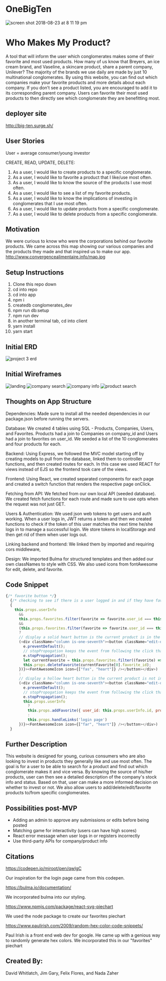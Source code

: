 # OneBigTen

![screen shot 2018-08-23 at 8 11 19 pm](https://media.git.generalassemb.ly/user/14932/files/49110598-a712-11e8-89d3-60b1c5f4fbd2)

# Who Makes My Product?
A tool that will inform the user which conglomerates makes some of their favorite and most used products. How many of us know that Breyers, an ice cream brand, and Vaseline, a skincare product, share a parent company, Unilever? The majority of the brands we use daily are made by just 10 multinational conglomerates. By using this website, you can find out which companies make your favorite products and more details about each company. If you don’t see a product listed, you are encouraged to add it to its corresponding parent company. Users can favorite their most used products to then directly see which conglomerate  they are benefitting most. 

## deployer site
http://big-ten.surge.sh/

## User Stories
User = average consumer/young investor

CREATE, READ, UPDATE, DELETE:
1)	As a user, I would like to create products to a specific conglomerate. 
2)  As a user, I would like to favorite a product that I like/use most often. 
3)	As a user, I would like to know the source of the products I use most often.
4)  As a user, I would like to see a list of my favorite products.
5)	As a user, I would like to know the implications of investing in conglomerates that I use most often.
6)	As a user, I would like to update products from a specific conglomerate. 
7)	As a user, I would like to delete products from a specific conglomerate. 

## Motivation
We were curious to know who were the corporations behind our favorite products. We came across this map showing our various companies and the products they made and that inspired us to make our app. http://www.convergencealimentaire.info/map.jpg

## Setup Instructions
1) Clone this repo down
2) cd into repo
3) cd into app
4) npm i
5) createdb conglomerates_dev
6) npm run db:setup
7) npm run dev
8) in another terminal tab, cd into client
9) yarn install
10) yarn start

## Initial ERD 
![project 3 erd](https://media.git.generalassemb.ly/user/14932/files/f4c24042-a3d3-11e8-93ef-e1e98ab7535c)

## Initial Wireframes
![landing](https://media.git.generalassemb.ly/user/14932/files/0e43ab78-a3d4-11e8-99d5-0f6e62e2a39e)
![company search](https://media.git.generalassemb.ly/user/14932/files/12004df2-a3d4-11e8-9f37-a8ed19c8fad7)
![company info](https://media.git.generalassemb.ly/user/14932/files/13c5a70e-a3d4-11e8-9434-cc9c25a92553)
![product search](https://media.git.generalassemb.ly/user/14932/files/1006adb6-a3d4-11e8-8514-08e678b027ef)

## Thoughts on App Structure

Dependencies:
Made sure to install all the needed dependencies in our package.json before running the servers. 

Database:
We created 4 tables using SQL - Products, Companies, Users, and Favorites. Products had a join to Companies on company_id and Users had a join to favorites on user_id. We seeded a list of the 10 conglomerates and four products for each. 

Backend:
Using Express, we followed the MVC model starting off by creating models to pull from the database, linked them to controller functions, and then created routes for each. In this case we used REACT for views instead of EJS so the frontend took care of the views.

Frontend:
Using React, we created separated components for each page and created a switch function that renders the respective page onClick. 

Fetching from API:
We fetched from our own local API (seeded database). We created fetch functions for each route and made sure to use opts when the request was not just GET.

Users & Authentication:
We used json web tokens to get users and auth working. When a user logs in, JWT returns a token and then we created functions to check if the token of this user matches the next time he/she logs in to manage a successful login. We store tokens in localStorage and then get rid of them when user logs out. 

Linking backend and frontend:
We linked them by imported and requiring cors middleware, 

Design:
We imported Bulma for structured templates and then added our own classNames to style with CSS. We also used icons from fontAwesome for edit, delete, and favorite. 

## Code Snippet

```javascript
{/* favorite button */}
  {/* checking to see if there is a user logged in and if they have favorites. then we check if the current product is in there favorites */}
  {
    this.props.userInfo
      &&
      this.props.favorites.filter(favorite => favorite.user_id === this.props.userInfo.id)
      &&
      (this.props.favorites.filter(favorite => favorite.user_id === this.props.userInfo.id).map((idx) => idx.id).includes(product.id))
      ?
      // display a solid heart button is the current product is in the users favorties  
      (<div className="column is-one-seventh"><button className="edit-delete-favorite-button" value={product.id} onClick={((e) => {
        e.preventDefault();
        // stopPropogation keeps the event from following the click that happens to the entire div
        e.stopPropagation();
        let currentFavorite = this.props.favorites.filter((favorite) => favorite.id === product.id).filter(favorite => favorite.user_id === this.props.userInfo.id);
        this.props.deleteFavorite(currentFavorite[0].favorite_id);
      })}><FontAwesomeIcon icon={["fas", "heart"]} /></button></div>)
      :
      // display a hollow heart button is the current product is not in the users favorties  
      (<div className="column is-one-seventh"><button className="edit-delete-favorite-button" value={product.id} onClick={((e) => {
        e.preventDefault();
        // stopPropogation keeps the event from following the click that happens to the entire div
        e.stopPropagation();
        this.props.userInfo
          ?
          this.props.addFavorite({ user_id: this.props.userInfo.id, product_id: product.id })
          :
          this.props.handleLinks('login page')
      })}><FontAwesomeIcon icon={["far", "heart"]} /></button></div>)
  }
```

## Further Description 
This website is designed for young, curious consumers who are also looking to invest in products they generally like and use most often. The goal is for a user to be able to search for a product and find out which conglomerate makes it and vice versa. By knowing the source of his/her products, user can then see a detailed description of the company's stock info and status. Based on that, user can make a more informed decision on whether to invest or not. We also allow users to add/delete/edit/favorite products to/from specific conglomerates. 

## Possibilities post-MVP
- Adding an admin to approve any submissions or edits before being posted
- Matching game for interactivity (users can have high scores)
- React error message when user logs in or registers incorrectly
- Use third-party APIs for company/product info 

## Citations
https://codepen.io/miroot/pen/qwIgC

Our inspiration for the login page came from this codepen.

https://bulma.io/documentation/

We incorporated bulma into our styling.

https://www.npmjs.com/package/react-svg-piechart

We used the node package to create our favorites piechart

https://www.paulirish.com/2009/random-hex-color-code-snippets/

Paul Irish is a front end web dev for google. He came up with a genious way to randomly generate hex colors. We incorporated this in our "favorites" piechart

## Created By:
David Whitlatch, Jim Gary, Felix Flores, and Nada Zaher


